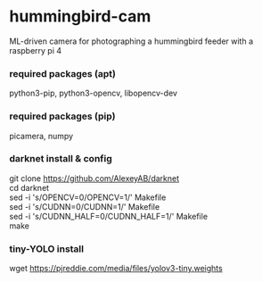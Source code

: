 # hummingbird-cam
ML-driven camera for photographing a hummingbird feeder with a raspberry pi 4
### required packages (apt)
python3-pip, python3-opencv, libopencv-dev
### required packages (pip)
picamera, numpy
### darknet install & config
git clone https://github.com/AlexeyAB/darknet<br>
cd darknet<br>
sed -i 's/OPENCV=0/OPENCV=1/' Makefile<br>
sed -i 's/CUDNN=0/CUDNN=1/' Makefile<br>
sed -i 's/CUDNN_HALF=0/CUDNN_HALF=1/' Makefile<br>
make<br>
### tiny-YOLO install
wget https://pjreddie.com/media/files/yolov3-tiny.weights
